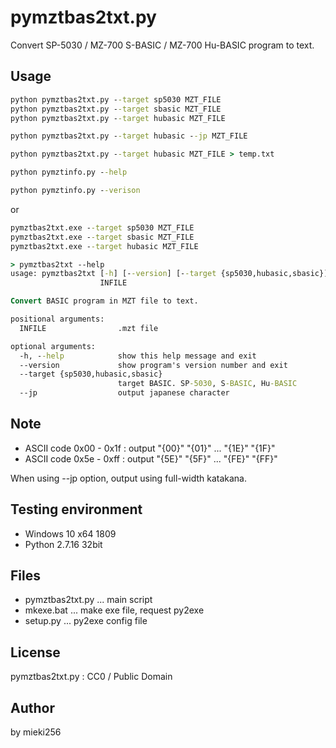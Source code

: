 <!-- -*- encoding: utf-8 -*- -->

pymztbas2txt.py
===============

Convert SP-5030 / MZ-700 S-BASIC / MZ-700 Hu-BASIC program to text.

Usage
-----

```bat
python pymztbas2txt.py --target sp5030 MZT_FILE
python pymztbas2txt.py --target sbasic MZT_FILE
python pymztbas2txt.py --target hubasic MZT_FILE

python pymztbas2txt.py --target hubasic --jp MZT_FILE

python pymztbas2txt.py --target hubasic MZT_FILE > temp.txt

python pymztinfo.py --help

python pymztinfo.py --verison
```

or

```bat
pymztbas2txt.exe --target sp5030 MZT_FILE
pymztbas2txt.exe --target sbasic MZT_FILE
pymztbas2txt.exe --target hubasic MZT_FILE
```


```bat
> pymztbas2txt --help
usage: pymztbas2txt [-h] [--version] [--target {sp5030,hubasic,sbasic}] [--jp]
                    INFILE

Convert BASIC program in MZT file to text.

positional arguments:
  INFILE                .mzt file

optional arguments:
  -h, --help            show this help message and exit
  --version             show program's version number and exit
  --target {sp5030,hubasic,sbasic}
                        target BASIC. SP-5030, S-BASIC, Hu-BASIC
  --jp                  output japanese character
```


Note
----

* ASCII code 0x00 - 0x1f : output "{00}" "{01}" ... "{1E}" "{1F}"
* ASCII code 0x5e - 0xff : output "{5E}" "{5F}" ... "{FE}" "{FF}"

When using --jp option, output using full-width katakana.


Testing environment
-------------------

* Windows 10 x64 1809
* Python 2.7.16 32bit

Files
-----

* pymztbas2txt.py ... main script
* mkexe.bat ... make exe file, request py2exe
* setup.py ... py2exe config file

License
-------

pymztbas2txt.py : CC0 / Public Domain

Author
------

by mieki256
